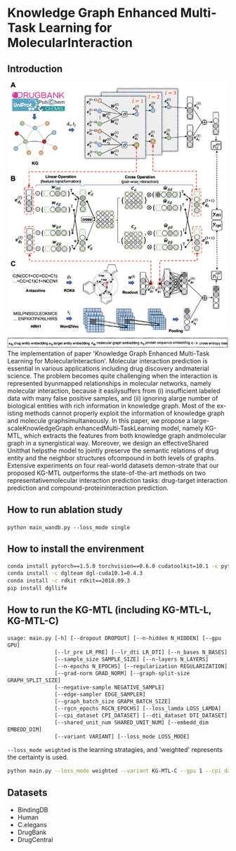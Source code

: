 <!--
 * @Author: your name
 * @Date: 2021-05-12 05:23:23
 * @LastEditTime: 2021-05-25 02:23:41
 * @LastEditors: Please set LastEditors
 * @Description: In User Settings Edit
 * @FilePath: /kg-mtl/README.md
-->
# Knowledge Graph Enhanced Multi-Task Learning for MolecularInteraction
## Introduction
![avatar](utils/model.png)
The implementation of paper 'Knowledge Graph Enhanced Multi-Task Learning for MolecularInteraction'. Molecular interaction prediction is essential in various applications including drug discovery andmaterial science. The problem becomes quite challenging when the interaction is represented byunmapped relationships in molecular networks, namely molecular interaction, because it easilysuffers from (i) insufficient labeled data with many false positive samples, and (ii) ignoring alarge number of biological entities with rich information in knowledge graph. Most of the ex-isting methods cannot properly exploit the information of knowledge graph and molecule graphsimultaneously. In this paper, we propose a large-scaleKnowledgeGraph enhancedMulti-TaskLearning model, namely KG-MTL, which extracts the features from both knowledge graph andmolecular graph in a synergistical way. Moreover, we design an effectiveShared Unitthat helpsthe model to jointly preserve the semantic relations of drug entity and the neighbor structures ofcompound in both levels of graphs. Extensive experiments on four real-world datasets demon-strate that our proposed KG-MTL outperforms the state-of-the-art methods on two representativemolecular interaction prediction tasks: drug-target interaction prediction and compound-proteininteraction prediction.
## How to run ablation study
```python main_wandb.py --loss_mode single```

## How to install the envirenment
```bash
conda install pytorch==1.5.0 torchvision==0.6.0 cudatoolkit=10.1 -c pytorch
conda install -c dglteam dgl-cuda10.1=0.4.3
conda install -c rdkit rdkit==2018.09.3
pip install dgllife
```

## How to run the KG-MTL (including KG-MTL-L, KG-MTL-C)
```
usage: main.py [-h] [--dropout DROPOUT] [--n-hidden N_HIDDEN] [--gpu GPU]
               [--lr_pre LR_PRE] [--lr_dti LR_DTI] [--n_bases N_BASES]
               [--sample_size SAMPLE_SIZE] [--n-layers N_LAYERS]
               [--n-epochs N_EPOCHS] [--regularization REGULARIZATION]
               [--grad-norm GRAD_NORM] [--graph-split-size GRAPH_SPLIT_SIZE]
               [--negative-sample NEGATIVE_SAMPLE]
               [--edge-sampler EDGE_SAMPLER]
               [--graph_batch_size GRAPH_BATCH_SIZE]
               [--rgcn_epochs RGCN_EPOCHS] [--loss_lamda LOSS_LAMDA]
               [--cpi_dataset CPI_DATASET] [--dti_dataset DTI_DATASET]
               [--shared_unit_num SHARED_UNIT_NUM] [--embedd_dim EMBEDD_DIM]
               [--variant VARIANT] [--loss_mode LOSS_MODE]
```
`--loss_mode weighted` is the learning stratagies, and 'weighted' represents the certainty is used.
```bash
python main.py --loss_mode weighted --variant KG-MTL-C --gpu 1 --cpi_dataset human --dti_dataset drugcentral
```
## Datasets
+ BindingDB
+ Human
+ C.elegans
+ DrugBank
+ DrugCentral